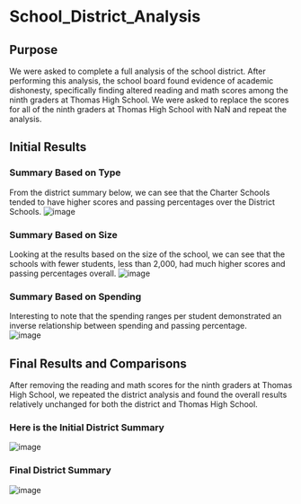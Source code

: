 # School_District_Analysis

## Purpose
We were asked to complete a full analysis of the school district. After performing this analysis, the school board found evidence of academic dishonesty, specifically finding altered reading and math scores among the ninth graders at Thomas High School. We were asked to replace the scores for all of the ninth graders at Thomas High School with NaN and repeat the analysis. 

## Initial Results
### Summary Based on Type
From the district summary below, we can see that the Charter Schools tended to have higher scores and passing percentages over the District Schools. 
![image](https://user-images.githubusercontent.com/89313168/137562426-9b628cbc-e8f1-41d6-b285-8603d38d9848.png)

### Summary Based on Size
Looking at the results based on the size of the school, we can see that the schools with fewer students, less than 2,000, had much higher scores and passing percentages overall. 
![image](https://user-images.githubusercontent.com/89313168/137562833-72bdc3c7-095e-47e1-8518-8cd9d5500823.png)

### Summary Based on Spending
Interesting to note that the spending ranges per student demonstrated an inverse relationship between spending and passing percentage.  
![image](https://user-images.githubusercontent.com/89313168/137563056-a5489799-5995-4ce8-97e0-4796b251b702.png)

## Final Results and Comparisons
After removing the reading and math scores for the ninth graders at Thomas High School, we repeated the district analysis and found the overall results relatively unchanged for both the district and Thomas High School. 

### Here is the Initial District Summary
![image](https://user-images.githubusercontent.com/89313168/137563712-cc0ef8d3-684a-406a-9568-b8a6e6ca491c.png)

### Final District Summary 
![image](https://user-images.githubusercontent.com/89313168/137563837-92f2838a-e288-46cf-a031-cf7bf6fe9f43.png)







